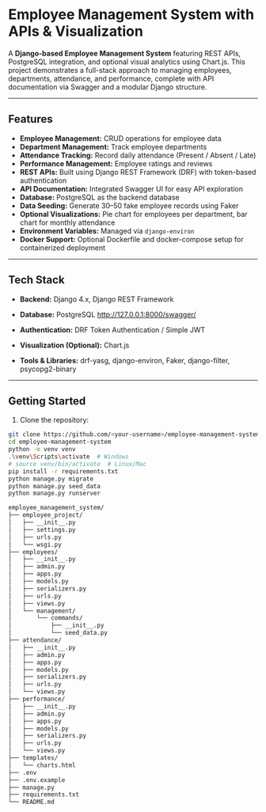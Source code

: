 # Employee Management System with APIs & Visualization

A **Django-based Employee Management System** featuring REST APIs, PostgreSQL integration, and optional visual analytics using Chart.js. This project demonstrates a full-stack approach to managing employees, departments, attendance, and performance, complete with API documentation via Swagger and a modular Django structure.

---

## Features

- **Employee Management:** CRUD operations for employee data  
- **Department Management:** Track employee departments  
- **Attendance Tracking:** Record daily attendance (Present / Absent / Late)  
- **Performance Management:** Employee ratings and reviews  
- **REST APIs:** Built using Django REST Framework (DRF) with token-based authentication  
- **API Documentation:** Integrated Swagger UI for easy API exploration  
- **Database:** PostgreSQL as the backend database  
- **Data Seeding:** Generate 30–50 fake employee records using Faker  
- **Optional Visualizations:** Pie chart for employees per department, bar chart for monthly attendance  
- **Environment Variables:** Managed via `django-environ`  
- **Docker Support:** Optional Dockerfile and docker-compose setup for containerized deployment  

---

## Tech Stack

- **Backend:** Django 4.x, Django REST Framework  
- **Database:** PostgreSQL  http://127.0.0.1:8000/swagger/

- **Authentication:** DRF Token Authentication / Simple JWT  
- **Visualization (Optional):** Chart.js  
- **Tools & Libraries:** drf-yasg, django-environ, Faker, django-filter, psycopg2-binary  

---

## Getting Started

1. Clone the repository:  
```bash
git clone https://github.com/<your-username>/employee-management-system.git
cd employee-management-system
python -m venv venv
.\venv\Scripts\activate  # Windows
# source venv/bin/activate  # Linux/Mac
pip install -r requirements.txt
python manage.py migrate
python manage.py seed_data
python manage.py runserver

employee_management_system/
├── employee_project/
│   ├── __init__.py
│   ├── settings.py
│   ├── urls.py
│   └── wsgi.py
├── employees/
│   ├── __init__.py
│   ├── admin.py
│   ├── apps.py
│   ├── models.py
│   ├── serializers.py
│   ├── urls.py
│   ├── views.py
│   └── management/
│       └── commands/
│           ├── __init__.py
│           └── seed_data.py
├── attendance/
│   ├── __init__.py
│   ├── admin.py
│   ├── apps.py
│   ├── models.py
│   ├── serializers.py
│   ├── urls.py
│   └── views.py
├── performance/
│   ├── __init__.py
│   ├── admin.py
│   ├── apps.py
│   ├── models.py
│   ├── serializers.py
│   ├── urls.py
│   └── views.py
├── templates/
│   └── charts.html
├── .env
├── .env.example
├── manage.py
├── requirements.txt
└── README.md



